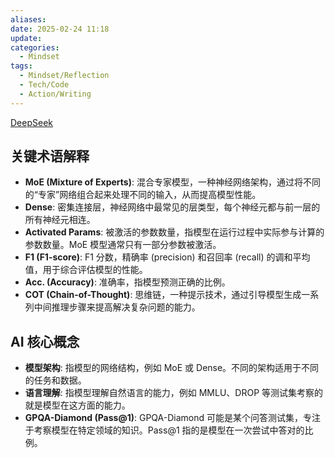 ```yaml
---
aliases: 
date: 2025-02-24 11:18
update: 
categories:
  - Mindset
tags:
  - Mindset/Reflection
  - Tech/Code
  - Action/Writing
---
```

[DeepSeek](https://www.deepseek.com/)

## 关键术语解释

- **MoE (Mixture of Experts)**: 混合专家模型，一种神经网络架构，通过将不同的“专家”网络组合起来处理不同的输入，从而提高模型性能。
- **Dense**: 密集连接层，神经网络中最常见的层类型，每个神经元都与前一层的所有神经元相连。
- **Activated Params**: 被激活的参数数量，指模型在运行过程中实际参与计算的参数数量。MoE 模型通常只有一部分参数被激活。
- **F1 (F1-score)**: F1 分数，精确率 (precision) 和召回率 (recall) 的调和平均值，用于综合评估模型的性能。
- **Acc. (Accuracy)**: 准确率，指模型预测正确的比例。
- **COT (Chain-of-Thought)**: 思维链，一种提示技术，通过引导模型生成一系列中间推理步骤来提高解决复杂问题的能力。

## AI 核心概念

- **模型架构**: 指模型的网络结构，例如 MoE 或 Dense。不同的架构适用于不同的任务和数据。
- **语言理解**: 指模型理解自然语言的能力，例如 MMLU、DROP 等测试集考察的就是模型在这方面的能力。
- **GPQA-Diamond (Pass@1)**: GPQA-Diamond 可能是某个问答测试集，专注于考察模型在特定领域的知识。Pass@1 指的是模型在一次尝试中答对的比例。






